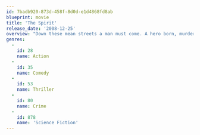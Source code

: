 ```yaml
---
id: 7badb920-873d-458f-8d0d-e1d4868fd8ab
blueprint: movie
title: 'The Spirit'
release_date: '2008-12-25'
overview: "Down these mean streets a man must come. A hero born, murdered, and born again. When a Rookie cop named Denny Colt returns from the beyond as The Spirit, a hero whose mission is to fight against the bad forces from the shadows of Central City, the Octopus who kills anyone unfortunate enough to see his face who has other plans. He's going to wipe out the entire city."
genres:
  -
    id: 28
    name: Action
  -
    id: 35
    name: Comedy
  -
    id: 53
    name: Thriller
  -
    id: 80
    name: Crime
  -
    id: 878
    name: 'Science Fiction'
---
```

